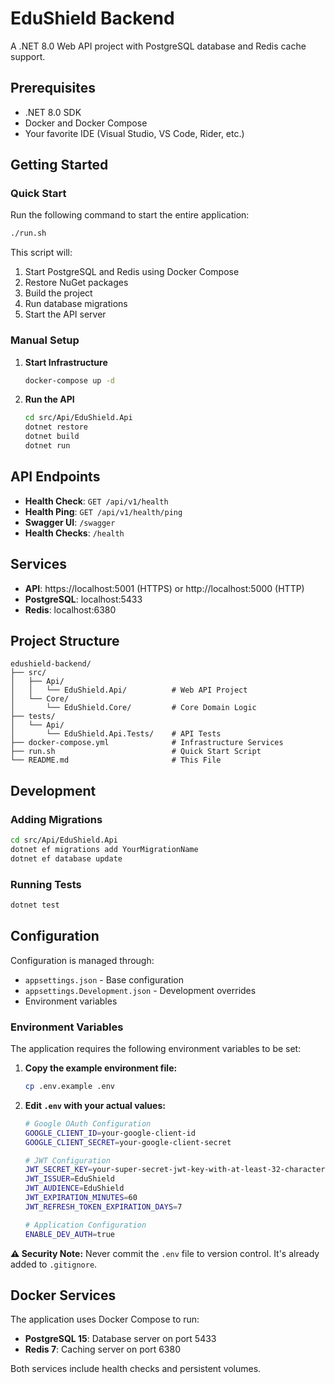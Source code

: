 # EduShield Backend

A .NET 8.0 Web API project with PostgreSQL database and Redis cache support.

## Prerequisites

- .NET 8.0 SDK
- Docker and Docker Compose
- Your favorite IDE (Visual Studio, VS Code, Rider, etc.)

## Getting Started

### Quick Start

Run the following command to start the entire application:

```bash
./run.sh
```

This script will:
1. Start PostgreSQL and Redis using Docker Compose
2. Restore NuGet packages
3. Build the project
4. Run database migrations
5. Start the API server

### Manual Setup

1. **Start Infrastructure**
   ```bash
   docker-compose up -d
   ```

2. **Run the API**
   ```bash
   cd src/Api/EduShield.Api
   dotnet restore
   dotnet build
   dotnet run
   ```

## API Endpoints

- **Health Check**: `GET /api/v1/health`
- **Health Ping**: `GET /api/v1/health/ping`
- **Swagger UI**: `/swagger`
- **Health Checks**: `/health`

## Services

- **API**: https://localhost:5001 (HTTPS) or http://localhost:5000 (HTTP)
- **PostgreSQL**: localhost:5433
- **Redis**: localhost:6380

## Project Structure

```
edushield-backend/
├── src/
│   ├── Api/
│   │   └── EduShield.Api/          # Web API Project
│   └── Core/
│       └── EduShield.Core/         # Core Domain Logic
├── tests/
│   └── Api/
│       └── EduShield.Api.Tests/    # API Tests
├── docker-compose.yml              # Infrastructure Services
├── run.sh                          # Quick Start Script
└── README.md                       # This File
```

## Development

### Adding Migrations

```bash
cd src/Api/EduShield.Api
dotnet ef migrations add YourMigrationName
dotnet ef database update
```

### Running Tests

```bash
dotnet test
```

## Configuration

Configuration is managed through:
- `appsettings.json` - Base configuration
- `appsettings.Development.json` - Development overrides
- Environment variables

### Environment Variables

The application requires the following environment variables to be set:

1. **Copy the example environment file:**
   ```bash
   cp .env.example .env
   ```

2. **Edit `.env` with your actual values:**
   ```bash
   # Google OAuth Configuration
   GOOGLE_CLIENT_ID=your-google-client-id
   GOOGLE_CLIENT_SECRET=your-google-client-secret
   
   # JWT Configuration
   JWT_SECRET_KEY=your-super-secret-jwt-key-with-at-least-32-characters
   JWT_ISSUER=EduShield
   JWT_AUDIENCE=EduShield
   JWT_EXPIRATION_MINUTES=60
   JWT_REFRESH_TOKEN_EXPIRATION_DAYS=7
   
   # Application Configuration
   ENABLE_DEV_AUTH=true
   ```

**⚠️ Security Note:** Never commit the `.env` file to version control. It's already added to `.gitignore`.

## Docker Services

The application uses Docker Compose to run:
- **PostgreSQL 15**: Database server on port 5433
- **Redis 7**: Caching server on port 6380

Both services include health checks and persistent volumes.
